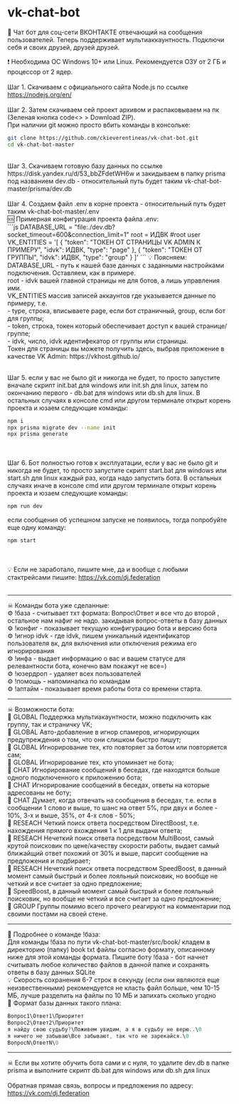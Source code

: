 # vk-chat-bot
💬 Чат бот для соц-сети ВКОНТАКТЕ отвечающий на сообщения пользователей. Теперь поддерживает мультиаккаунтность. Подключи себя и своих друзей, друзей друзей.

❗ Необходима ОС Windows 10+ или Linux. Рекомендуется ОЗУ от 2 ГБ и процессор от 2 ядер. <br /> <br />
Шаг 1. Скачиваем с официального сайта Node.js по ссылке https://nodejs.org/en/ <br /> <br />
Шаг 2. Затем скачиваем сей проект архивом и распаковываем на пк (Зеленая кнопка code<> > Download ZIP). <br />
При наличии git можно просто вбить команды в консольке: <br />
```bash
git clone https://github.com/ckieverentineas/vk-chat-bot.git
cd vk-chat-bot-master
``` 
<br />
Шаг 3. Скачиваем готовую базу данных по ссылке https://disk.yandex.ru/d/53_bbZFdetWH6w и закидываем в папку prisma под названием dev.db - относительный путь будет таким vk-chat-bot-master/prisma/dev.db <br /><br />
Шаг 4. Создаем файл .env в корне проекта - относительный путь будет таким vk-chat-bot-master/.env <br />
🆘 Примерная конфигурация проекта файла .env: <br />
```js
DATABASE_URL = "file:./dev.db?socket_timeout=600&connection_limit=1"
root = ИДВК #root user
VK_ENTITIES = '[
    {   
        "token": "ТОКЕН ОТ СТРАНИЦЫ VK ADMIN К ПРИМЕРУ",
        "idvk": ИДВК,
        "type": "page"
    },
    {   
        "token": "ТОКЕН ОТ ГРУППЫ",
        "idvk": ИДВК,
        "type": "group"
    }
]'
```
💡 Поясняем: <br />
DATABASE_URL - путь к нашей базе данных с заданными настройками подключения. Оставляем, как в примере. <br />
root - idvk вашей главной страницы не для ботов, а лишь управления ими. <br />
VK_ENTITIES массив записей аккаунтов где указывается данные по примеру, т.е. <br />
- type, строка, вписываете page, если бот страничный, group, если бот для группы; <br />
- token, строка, токен который обеспечивает доступ к вашей странице/группе; <br />
- idvk, число, idvk идентифекатор от группы или страницы. <br />
Токен для страницы вы можете получить здесь, выбрав приложение в качестве VK Admin: https://vkhost.github.io/ <br /> <br />

Шаг 5. если у вас не было git и никогда не будет, то просто запустите вначале скрипт init.bat для windows или init.sh для linux, затем по окончанию первого - db.bat для windows или db.sh для linux.
В остальных случаях в консоле cmd или другом терминале открыт корень проекта и юзаем следующие команды: <br />
```bash
npm i
npx prisma migrate dev --name init
npx prisma generate
```
<br /> <br />
Шаг 6. Бот полностью готов к эксплуатации, если у вас не было git и никогда не будет, то просто запустите скрипт start.bat для windows или start.sh для linux каждый раз, когда надо запустить бота.
В остальных случаях иначе в консоле cmd или другом терминале открыт корень проекта и юзаем следующие команды: <br />
```bash
npm run dev
```
если сообщения об успешном запуске не появилось, тогда попробуйте еще одну команду: <br />
```bash
npm start
```
<br /> <br />
💡 Если не заработало, пишите мне, да и вообще с любыми стактрейсами пишите: https://vk.com/dj.federation <br /> <br />
____
☠ Команды бота уже сделанные: <br />
⚙ !база - считывает тхт формата: Вопрос\Ответ и все что до второй , остальное нам нафиг не надо. закидывая вопрос-ответы в базу данных <br />
⚙ !конфиг - показывает текущую конфигурацию бота и версию бота <br />
⚙ !игнор idvk - где idvk, пишем уникальный идентификатор пользователя вк, для включения или отключения режима его игнорирования <br />
⚙ !инфа - выдает информацию о вас и вашем статусе для релевантности бота, конечно вам покажут не все=) <br />
⚙ !юзердроп - удаляет всех пользователей <br />
⚙ !помощь - напоминалка по командам <br />
⚙ !аптайм - показывает время работы бота со времени старта. <br />
____
☠ Возможности бота: <br />
🚀 GLOBAL Поддержка мультиакаунтности, можно подключить как группу, так и страничку VK; <br />
🚀 GLOBAL Авто-добавление в игнор спамеров, игнорирующих предупреждения о том, что они слишком быстро пишут; <br />
🚀 GLOBAL Игнорирование тех, кто повторяет за ботом или повторяется сам; <br />
🚀 GLOBAL Игнорирование тех, кто упоминает не бота; <br />
🚀 CHAT Игнорирование сообщений в беседах, где находятся больше одного подключенного к приложению бота; <br />
🚀 CHAT Игнорирование сообщений в беседах, ответы на которые адресованы не боту; <br />
🚀 CHAT Думает, когда отвечать на сообщения в беседах, т.е. если в сообщении 1 слово и выше, то шанс на ответ 5%, при двух и более - 10%, 3-х и выше, 35%, от 4-х слов - 50%; <br />
🚀 RESEACH Четкий поиск ответа посредством DirectBoost, т.е. нахождения прямого вхождения 1 к 1 для выдачи ответа;  <br />
🚀 RESEACH Нечеткий поиск ответа посредством MultiBoost, самый крутой поисковик по цене/качеству скорости работы, выдает самый ближайщий ответ похожий от 30% и выше, парсит сообщение на предложения и подбирает; <br />
🚀 RESEACH Нечеткий поиск ответа посредством SpeedBoost, в данный момент самый быстрый и более лояльный поисковик, но вообще не четкий и все считает за одно предложение; <br />
🚀 SpeedBoost, в данный момент самый быстрый и более лояльный поисковик, но вообще не четкий и все считает за одно предложение; <br />
🚀 GROUP Группы помимо всего прочего реагируют на комментарии под своими постами на своей стене. <br />
____
💬 Подробнее о команде !база: <br />
Для команды !база по пути vk-chat-bot-master/src/book/ кладем в директорию (папку) book txt файлы согласно формату, описанному ниже для этой команды формата.
Пишите боту !база - бот начнет считывать любое количество файлов в данной папке и сохранять ответы в базу данных SQLite <br />
💡 Скорость сохранения 6-7 строк в секунду (если они являются еще неизвественными) рекомендуется не класть файл больше, чем 10-15 МБ, лучше разделить на файлы по 10 МБ и запихать сколько угодно <br />
🔧 Формат базы данных такого плана:
```js
Вопрос1\Ответ1\Приоритет
Вопрос2\Ответ2\Приоритет
я найду свою судьбу?\Поживем увидим, а я в судьбу не верю..\0
я ничего не забываю\Все забывают, так что не зарекайся.\0
ВопросN\ОтветN\0
```
____
☠ Если вы хотите обучить бота сами и с нуля, то удалите dev.db в папке prisma и выполните скрипт db.bat для windows или db.sh для linux <br /> <br />
Обратная прямая связь, вопросы и предложения по адресу: https://vk.com/dj.federation <br />